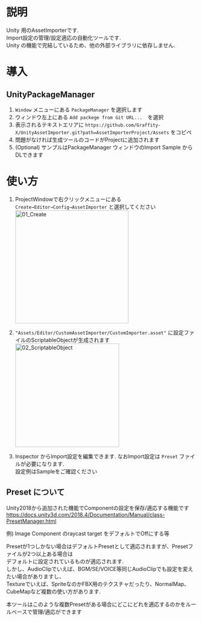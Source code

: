 # 説明

Unity 用のAssetImporterです.<br>
Import設定の管理/設定適応の自動化ツールです.<br>
Unity の機能で完結しているため、他の外部ライブラリに依存しません.<br>


# 導入
## UnityPackageManager
1. `Window` メニューにある `PackageManager` を選択します
2. ウィンドウ左上にある `Add packege from Git URL...`　を選択
3. 表示されるテキストエリアに `https://github.com/Graffity-X/UnityAssetImporter.git?path=AssetImporterProject/Assets` をコピペ
4. 問題がなければ生成ツールのコードがProjectに追加されます
5. (Optional) サンプルはPackageManager ウィンドウのImport Sample からDLできます

# 使い方
1. ProjectWindowで右クリックメニューにある `Create→Editor→Config→AssetImporter` と選択してください
    <img width="300" alt="01_Create" src="https://user-images.githubusercontent.com/4001760/142399770-f9e8e265-821b-412d-803c-b7162e8d3dee.png">

2. `"Assets/Editor/CustomAssetImporter/CustomImporter.asset"` に設定ファイルのScriptableObjectが生成されます
    <img width="275" alt="02_ScriptableObject" src="https://user-images.githubusercontent.com/4001760/142399780-a56533a3-432e-4a13-b58a-5a50e0aab6f4.png">

3. Inspector からImport設定を編集できます. なおImport設定は `Preset` ファイルが必要になります.<br>
   設定例はSampleをご確認ください

## Preset について
Unity2018から追加された機能でComponentの設定を保存/適応する機能です<br>
https://docs.unity3d.com/2018.4/Documentation/Manual/class-PresetManager.html

例) Image Component のraycast target をデフォルトでOffにする等

Presetが1つしかない場合はデフォルトPresetとして適応されますが、Presetファイルが2つ以上ある場合は<br>
デフォルトに設定されているものが適応されます.<br>
しかし、AudioClipでいえば、BGM/SE/VOICE等同じAudioClipでも設定を変えたい場合がありますし、<br>
Textureでいえば、SpriteなのかFBX用のテクスチャだったり、NormalMap、CubeMapなど複数の使い方があります.

本ツールはこのような複数Presetがある場合にどこにどれを適応するのかをルールベースで管理/適応ができます

